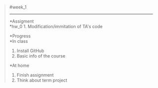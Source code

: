 > #week_1 
>***
>*Assigment  
> *hw_0 
    1. Modification/immitation of TA's code  
>
>*Progress  
> *In class  
>   1. Install GitHub  
>   2. Basic info of the course  
>
> *At home  
>   1. Finish assignment  
>   2. Think about term project
